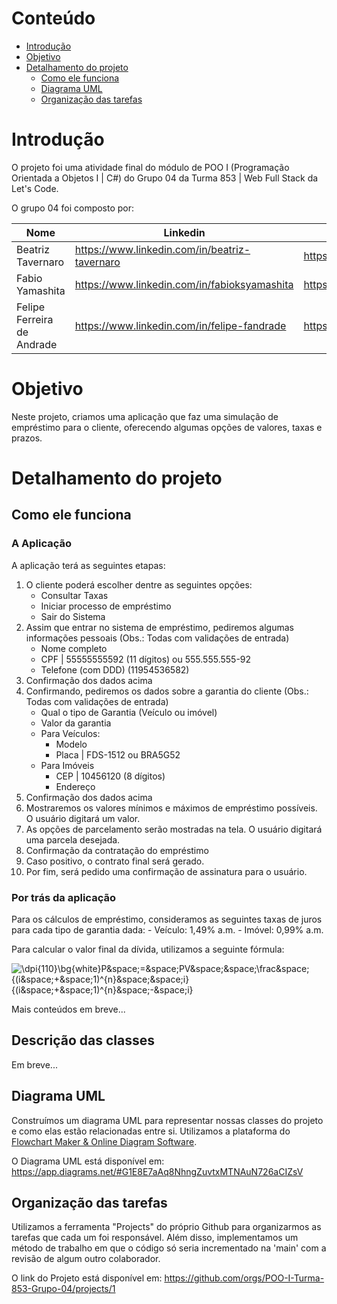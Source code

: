 # Conteúdo
- [Introdução](#Introdução)  
- [Objetivo](#Objetivo)  
- [Detalhamento do projeto](#Detalhamento-do-projeto)  
    - [Como ele funciona](#como-ele-funciona)  
    - [Diagrama UML](#diagrama-UML)  
    - [Organização das tarefas](#organização-das-tarefas)  

# Introdução

O projeto foi uma atividade final do módulo de POO I (Programação Orientada a Objetos I | C#) do Grupo 04 da Turma 853 | Web Full Stack da Let's Code.

O grupo 04 foi composto por: 

| Nome | Linkedin | Github |
| --- | --- | --- |
| Beatriz Tavernaro | https://www.linkedin.com/in/beatriz-tavernaro | https://github.com/beatavernaro |
| Fabio Yamashita | https://www.linkedin.com/in/fabioksyamashita | https://github.com/fabioyamashita |
| Felipe Ferreira de Andrade | https://www.linkedin.com/in/felipe-fandrade | https://github.com/felipefand |

# Objetivo

Neste projeto, criamos uma aplicação que faz uma simulação de empréstimo para o cliente, oferecendo algumas opções de valores, taxas e prazos.

# Detalhamento do projeto

## Como ele funciona

### A Aplicação

A aplicação terá as seguintes etapas:
1. O cliente poderá escolher dentre as seguintes opções:
    - Consultar Taxas
    - Iniciar processo de empréstimo
    - Sair do Sistema
2. Assim que entrar no sistema de empréstimo, pediremos algumas informações pessoais (Obs.: Todas com validações de entrada)
    - Nome completo
    - CPF | 55555555592 (11 dígitos) ou 555.555.555-92
    - Telefone (com DDD) (11954536582)
3. Confirmação dos dados acima
4. Confirmando, pediremos os dados sobre a garantia do cliente (Obs.: Todas com validações de entrada)
     - Qual o tipo de Garantia (Veículo ou imóvel)
     - Valor da garantia
     - Para Veículos:
        - Modelo
        - Placa | FDS-1512 ou BRA5G52
     - Para Imóveis
        - CEP | 10456120 (8 dígitos)
        - Endereço
5. Confirmação dos dados acima
6. Mostraremos os valores mínimos e máximos de empréstimo possíveis. O usuário digitará um valor.
7. As opções de parcelamento serão mostradas na tela. O usuário digitará uma parcela desejada.
8. Confirmação da contratação do empréstimo
9. Caso positivo, o contrato final será gerado.
10. Por fim, será pedido uma confirmação de assinatura para o usuário.

### Por trás da aplicação

Para os cálculos de empréstimo, consideramos as seguintes taxas de juros para cada tipo de garantia dada:
    - Veículo: 1,49% a.m.
    - Imóvel: 0,99% a.m.

Para calcular o valor final da dívida, utilizamos a seguinte fórmula:  

![\dpi{110}\bg{white}P&space;=&space;PV&space;*&space;\frac&space;{(i&space;&plus;&space;1)^{n}&space;*&space;i}{(i&space;&plus;&space;1)^{n}&space;-&space;i}](https://latex.codecogs.com/png.image?\dpi{110}\bg{white}P&space;=&space;PV&space;*&space;\frac&space;{(i&space;&plus;&space;1)^{n}&space;*&space;i}{(i&space;&plus;&space;1)^{n}&space;-&space;i}) 

Mais conteúdos em breve...

## Descrição das classes

Em breve...

## Diagrama UML

Construímos um diagrama UML para representar nossas classes do projeto e como elas estão relacionadas entre si. Utilizamos a plataforma do [Flowchart Maker & Online Diagram Software](https://app.diagrams.net/).

O Diagrama UML está disponível em: https://app.diagrams.net/#G1E8E7aAq8NhngZuvtxMTNAuN726aCIZsV

## Organização das tarefas

Utilizamos a ferramenta "Projects" do próprio Github para organizarmos as tarefas que cada um foi responsável. Além disso, implementamos um método de trabalho em que o código só seria incrementado na 'main' com a revisão de algum outro colaborador.

O link do Projeto está disponível em: https://github.com/orgs/POO-I-Turma-853-Grupo-04/projects/1
